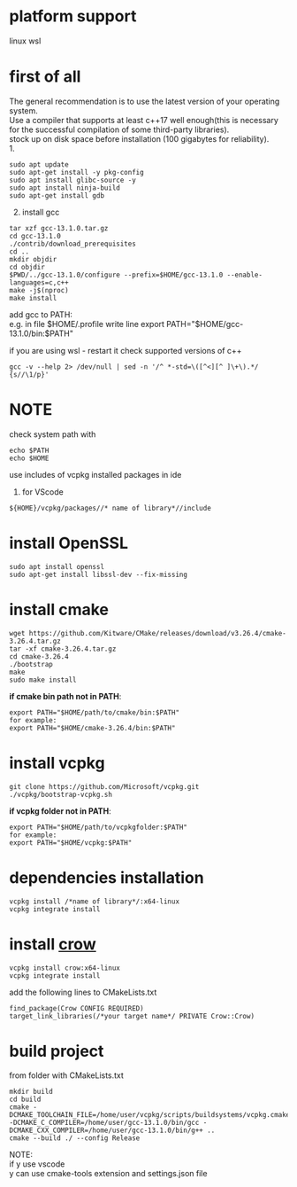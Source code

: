 # platform support  
linux
wsl

# first of all  
The general recommendation is to use the latest version of your operating system.  
Use a compiler that supports at least c++17 well enough(this is necessary for the successful compilation of some third-party libraries).  
stock up on disk space before installation (100 gigabytes for reliability).  
1. 
```console  
sudo apt update
sudo apt-get install -y pkg-config  
sudo apt install glibc-source -y
sudo apt install ninja-build
sudo apt-get install gdb
```  
2. install gcc  
```console  
tar xzf gcc-13.1.0.tar.gz
cd gcc-13.1.0
./contrib/download_prerequisites
cd ..
mkdir objdir
cd objdir
$PWD/../gcc-13.1.0/configure --prefix=$HOME/gcc-13.1.0 --enable-languages=c,c++
make -j$(nproc)
make install 
```  
add gcc to PATH:  
e.g. in file $HOME/.profile write line  
export PATH="$HOME/gcc-13.1.0/bin:$PATH"

if you are using wsl - restart it
check supported versions of c++  
```console  
gcc -v --help 2> /dev/null | sed -n '/^ *-std=\([^<][^ ]\+\).*/ {s//\1/p}'
```  


# NOTE
check system path with
```console  
echo $PATH
echo $HOME
```
use includes of vcpkg installed packages in ide
1. for VScode  
```console  
${HOME}/vcpkg/packages//* name of library*//include
```  


# install OpenSSL
```console  
sudo apt install openssl
sudo apt-get install libssl-dev --fix-missing
```
# install cmake 
```console  
wget https://github.com/Kitware/CMake/releases/download/v3.26.4/cmake-3.26.4.tar.gz
tar -xf cmake-3.26.4.tar.gz
cd cmake-3.26.4
./bootstrap 
make
sudo make install
```  
**if cmake bin path not in PATH**:
```console
export PATH="$HOME/path/to/cmake/bin:$PATH"
for example:
export PATH="$HOME/cmake-3.26.4/bin:$PATH"
```


# install vcpkg  
```console
git clone https://github.com/Microsoft/vcpkg.git  
./vcpkg/bootstrap-vcpkg.sh
```  
**if vcpkg folder not in PATH**:
```console
export PATH="$HOME/path/to/vcpkgfolder:$PATH"
for example:
export PATH="$HOME/vcpkg:$PATH"
```

# dependencies installation  
```console  
vcpkg install /*name of library*/:x64-linux 
vcpkg integrate install  
```  
# install [crow](https://github.com/CrowCpp/Crow)  
```console  
vcpkg install crow:x64-linux  
vcpkg integrate install  
```
add the following lines to CMakeLists.txt
```console    
find_package(Crow CONFIG REQUIRED)  
target_link_libraries(/*your target name*/ PRIVATE Crow::Crow)  
```


# build project  
from folder with CMakeLists.txt  
```console  
mkdir build  
cd build  
cmake -DCMAKE_TOOLCHAIN_FILE=/home/user/vcpkg/scripts/buildsystems/vcpkg.cmake -DCMAKE_C_COMPILER=/home/user/gcc-13.1.0/bin/gcc -DCMAKE_CXX_COMPILER=/home/user/gcc-13.1.0/bin/g++ ..
cmake --build ./ --config Release  
```
NOTE:  
if y use vscode  
y can use cmake-tools extension and settings.json file 

